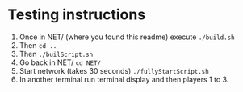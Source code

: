 # Testing instructions

1. Once in NET/ (where you found this readme) execute `./build.sh`
2. Then `cd ..`
3. Then `./builScript.sh`
4. Go back in NET/ `cd NET/`
5. Start network (takes 30 seconds) `./fullyStartScript.sh`
6. In another terminal run terminal display and then players 1 to 3.